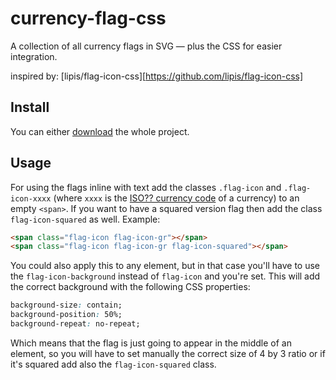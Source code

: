 # currency-flag-css

A collection of all currency flags in SVG — plus the CSS for easier integration.

inspired by: [lipis/flag-icon-css][https://github.com/lipis/flag-icon-css]

Install
-------
You can either [download](https://github.com/lipis/flag-icon-css) the whole project.

## Usage

For using the flags inline with text add the classes `.flag-icon` and
`.flag-icon-xxxx` (where `xxxx` is the
[ISO?? currency code](http://www.iso.org/iso/country_names_and_code_elements)
of a currency) to an empty `<span>`. If you want to have a squared version flag
then add the class `flag-icon-squared` as well. Example:

```html
<span class="flag-icon flag-icon-gr"></span>
<span class="flag-icon flag-icon-gr flag-icon-squared"></span>
```

You could also apply this to any element, but in that case you'll have to use the
`flag-icon-background` instead of `flag-icon` and you're set. This will add the
correct background with the following CSS properties:

```css
background-size: contain;
background-position: 50%;
background-repeat: no-repeat;
```

Which means that the flag is just going to appear in the middle of an element, so
you will have to set manually the correct size of 4 by 3 ratio or if it's squared
add also the `flag-icon-squared` class.
